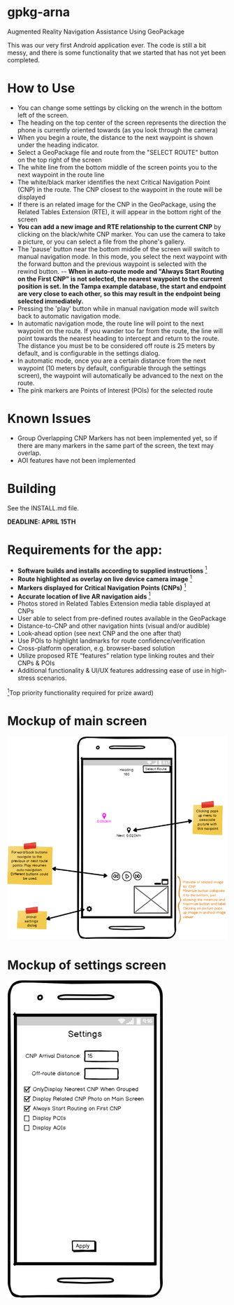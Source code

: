 # gpkg-arna
Augmented Reality Navigation Assistance Using GeoPackage

This was our very first Android application ever. The code is still a bit messy, and there is some functionality that we started that has not yet been completed. 


# How to Use
 - You can change some settings by clicking on the wrench in the bottom left of the screen.
 - The heading on the top center of the screen represents the direction the phone is currently oriented towards (as you look through the camera)
 - When you begin a route, the distance to the next waypoint is shown under the heading indicator.
 - Select a GeoPackage file and route from the "SELECT ROUTE" button on the top right of the screen
 - The white line from the bottom middle of the screen points you to the next waypoint in the route line
 - The white/black marker identifies the next Critical Navigation Point (CNP) in the route. The CNP closest to the waypoint in the route will be displayed
 - If there is an related image for the CNP in the GeoPackage, using the Related Tables Extension (RTE), it will appear in the bottom right of the screen
 - **You can add a new image and RTE relationship to the current CNP** by clicking on the black/white CNP marker. You can use the camera to take a picture, or you can select a file from the phone's gallery.
 - The 'pause' button near the bottom middle of the screen will switch to manual navigation mode. In this mode, you select the next waypoint with the forward button and the previous waypoint is selected with the rewind button.
 -- **When in auto-route mode and "Always Start Routing on the First CNP" is not selected, the nearest waypoint to the current position is set. In the Tampa example database, the start and endpoint are very close to each other, so this may result in the endpoint being selected immediately.**
 - Pressing the 'play' button while in manual navigation mode will switch back to automatic navigation mode.
 - In automatic navigation mode, the route line will point to the next waypoint on the route. If you wander too far from the route, the line will point towards the nearest heading to intercept and return to the route. The distance you must be to be considered off route is 25 meters by default, and is configurable in the settings dialog.
 - In automatic mode, once you are a certain distance from the next waypoint (10 meters by default, configurable through the settings screen), the waypoint will automatically be advanced to the next on the route.
 - The pink markers are Points of Interest (POIs) for the selected route

# Known Issues
  - Group Overlapping CNP Markers has not been implemented yet, so if there are many markers in the same part of the screen, the text may overlap.
  - AOI features have not been implemented

# Building
See the INSTALL.md file.

__DEADLINE: APRIL 15TH__

# Requirements for the app:

 - **Software builds and installs according to supplied instructions** <a href="#note1" id="note1ref"><sup>1</sup></a>
 - **Route highlighted as overlay on live device camera image** <a href="#note1" id="note1ref"><sup>1</sup></a>
 - **Markers displayed for Critical Navigation Points (CNPs)** <a href="#note1" id="note1ref"><sup>1</sup></a>
 - **Accurate location of live AR navigation aids** <a href="#note1" id="note1ref"><sup>1</sup></a>
 - Photos stored in Related Tables Extension media table displayed at CNPs
 - User able to select from pre-defined routes available in the GeoPackage
 - Distance-to-CNP and other navigation hints (visual and/or audible)
 - Look-ahead option (see next CNP and the one after that)
 - Use POIs to highlight landmarks for route confidence/verification
 - Cross-platform operation, e.g. browser-based solution
 - Utilize proposed RTE “features” relation type linking routes and their CNPs & POIs
 - Additional functionality & UI/UX features addressing ease of use in high-stress scenarios.

 <a id="note1" href="#note1ref"><sup>1</sup></a>Top priority functionality required for prize award)

# Mockup of main screen
<img src="/docs/main_screen_mockup.png"/>

# Mockup of settings screen
<img src="/docs/settings.png"/>
